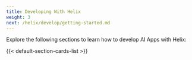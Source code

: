 ```yaml
---
title: Developing With Helix
weight: 3
next: /helix/develop/getting-started.md
---
```


Explore the following sections to learn how to develop AI Apps with Helix:

<!--more-->

{{< default-section-cards-list >}}